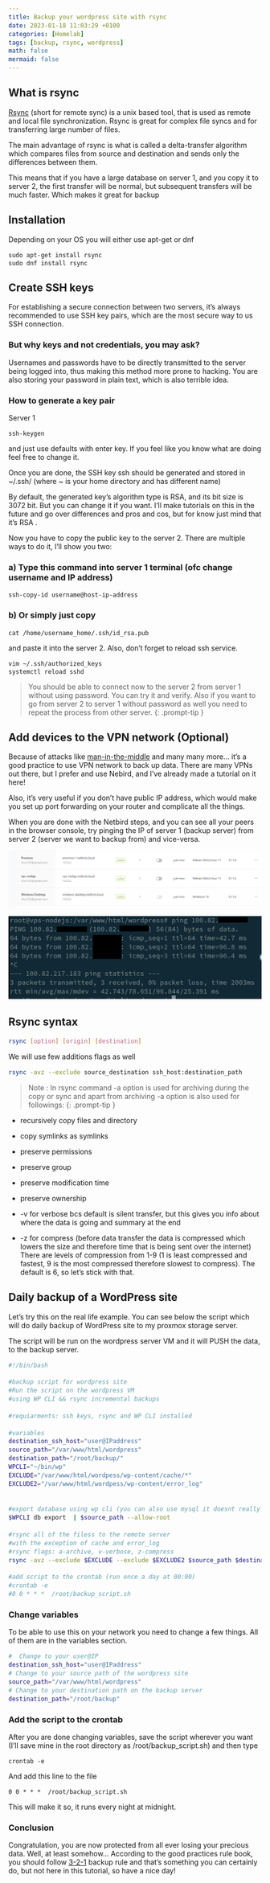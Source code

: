 ```yaml
---
title: Backup your wordpress site with rsync
date: 2023-01-18 11:03:29 +0100
categories: [Homelab]
tags: [backup, rsync, wordpress]
math: false
mermaid: false
---
```

## What is rsync
[Rsync](https://linux.die.net/man/1/rsync) (short for remote sync) is a unix based tool, that is used as remote and local file synchronization. Rsync is great for complex file syncs and for transferring large number of files.

The main advantage of rsync is what is called a delta-transfer algorithm which compares files from source and destination and sends only the differences between them.

This means that if you have a large database on server 1, and you copy it to server 2, the first transfer will be normal, but subsequent transfers will be much faster. Which makes it great for backup

## Installation
Depending on your OS you will either use apt-get or dnf

```
sudo apt-get install rsync
sudo dnf install rsync
```

## Create SSH keys
For establishing a secure connection between two servers, it’s always recommended to use SSH key pairs, which are the most secure way to us SSH connection.

### But why keys and not credentials, you may ask?

Usernames and passwords have to be directly transmitted to the server being logged into, thus making this method more prone to hacking. You are also storing your password in plain text, which is also terrible idea.

### How to generate a key pair

Server 1
```
ssh-keygen
```
and just use defaults with enter key. If you feel like you know what are doing feel free to change it.

Once you are done, the SSH key ssh should be generated and stored in ~/.ssh/ (where ~ is your home directory and has different name)

By default, the generated key’s algorithm type is RSA, and its bit size is 3072 bit. But you can change it if you want. I’ll make tutorials on this in the future and go over differences and pros and cos, but for know just mind that it’s RSA .

Now you have to copy the public key to the server 2. There are multiple ways to do it, I’ll show you two:

### a) Type this command into server 1 terminal (ofc change username and IP address)
```
ssh-copy-id username@host-ip-address
```

###  b) Or simply just copy
```
cat /home/username_home/.ssh/id_rsa.pub 
```
and paste it into the server 2. Also, don’t forget to reload ssh service.
```
vim ~/.ssh/authorized_keys
systemctl reload sshd
```

>You should be able to connect now to the server 2 from server 1 without using password. You can try it and verify. Also if you want to go from server 2 to server 1 without password as well you need to repeat the process from other server.
{: .prompt-tip }

## Add devices to the VPN network (Optional)
Because of attacks like [man-in-the-middle](https://en.wikipedia.org/wiki/Man-in-the-middle_attack) and many many more… it’s a good practice to use VPN network to back up data. There are many VPNs out there, but I prefer and use Nebird, and I’ve already made a tutorial on it here!

Also, it’s very useful if you don’t have public IP address, which would make you set up port forwarding on your router and complicate all the things.

When you are done with the Netbird steps, and you can see all your peers in the browser console, try pinging the IP of server 1 (backup server) from server 2 (server we want to backup from) and vice-versa.

![img-description](/assets/img/posts/2023-01-18-Backup-your-wordpress-site-with-rsync.md/image-43.png)

![img-description](/assets/img/posts/2023-01-18-Backup-your-wordpress-site-with-rsync.md/image-44.png)

## Rsync syntax
```bash
rsync [option] [origin] [destination]
```

We will use few additions flags as well
```bash
rsync -avz --exclude source_destination ssh_host:destination_path
```

> Note : In rsync command -a option is used for archiving during the copy or sync and apart from archiving -a option is also used for followings:
{: .prompt-tip }

* recursively copy files and directory
* copy symlinks as symlinks
* preserve permissions
* preserve group
* preserve modification time
* preserve ownership
* -v for verbose bcs default is silent transfer, but this gives you info about where the data is going and summary at the end

* -z for compress (before data transfer the data is compressed which lowers the size and therefore time that is being sent over the internet) There are levels of compression from 1-9 (1 is least compressed and fastest, 9 is the most compressed therefore slowest to compress). The default is 6, so let’s stick with that.


## Daily backup of a WordPress site

Let’s try this on the real life example. You can see below the script which will do daily backup of WordPress site to my proxmox storage server.

The script will be run on the wordpress server VM and it will PUSH the data, to the backup server.

```bash
#!/bin/bash

#backup script for wordpress site 
#Run the script on the wordpress VM
#using WP CLI && rsync incremental backups

#requiarments: ssh keys, rsync and WP CLI installed

#variables
destination_ssh_host="user@IPaddress"
source_path="/var/www/html/wordpress"
destination_path="/root/backup/"
WPCLI="~/bin/wp"
EXCLUDE="/var/www/html/wordpess/wp-content/cache/*"
EXCLUDE2="/var/www/html/wordpess/wp-content/error_log"


#export database using wp cli (you can also use mysql it doesnt really matter)
$WPCLI db export  | $source_path --allow-root

#rsync all of the filess to the remote server
#with the exception of cache and error_log
#rsync flags: a-archive, v-verbose, z-compress
rsync -avz --exclude $EXCLUDE --exclude $EXCLUDE2 $source_path $destination_ssh_host:$destination_path 

#add script to the crontab (run once a day at 00:00)
#crontab -e
#0 0 * * *  /root/backup_script.sh
```

### Change variables

To be able to use this on your network you need to change a few things. All of them are in the variables section.

```bash
#  Change to your user@IP
destination_ssh_host="user@IPaddress"             
# Change to your source path of the wordpress site
source_path="/var/www/html/wordpress"             
# Change to your destination path on the backup server
destination_path="/root/backup" 
```

### Add the script to the crontab
After you are done changing variables, save the script wherever you want (I’ll save mine in the root directory as /root/backup_script.sh) and then type
```
crontab -e
```
And add this line to the file
```
0 0 * * *  /root/backup_script.sh
```
This will make it so, it runs every night at midnight.


### Conclusion
Congratulation, you are now protected from all ever losing your precious data. Well, at least somehow… According to the good practices rule book, you should follow [3-2-1](https://www.uschamber.com/co/run/technology/3-2-1-backup-rule) backup rule and that’s something you can certainly do, but not here in this tutorial, so have a nice day!

